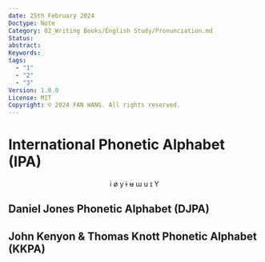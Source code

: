 ```yaml
---
date: 25th February 2024
Doctype: Note
Category: 02_Writing Books/English Study/Pronunciation.md
Status: 
abstract: 
Keywords: 
tags:
  - "1"
  - "2"
  - "3"
Version: 1.0.0
License: MIT
Copyright: © 2024 FAN WANG. All rights reserved.
---
```

# International Phonetic Alphabet (IPA)
$$
\text{i ø y ɨ ʉ ɯ u ɪ Y}
$$
## Daniel Jones Phonetic Alphabet (DJPA)
## John Kenyon & Thomas Knott Phonetic Alphabet (KKPA)
